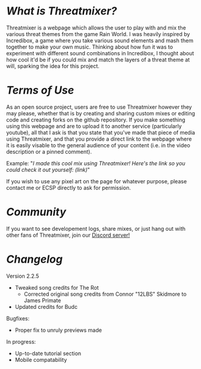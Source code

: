# *What is Threatmixer?*

Threatmixer is a webpage which allows the user to play with and mix the various threat themes from the game Rain World. I was heavily inspired by Incredibox, a game where you take various sound elements and mash them together to make your own music. Thinking about how fun it was to experiment with different sound combinations in Incredibox, I thought about how cool it'd be if you could mix and match the layers of a threat theme at will, sparking the idea for this project.

# *Terms of Use*

As an open source project, users are free to use Threatmixer however they may please, whether that is by creating and sharing custom mixes or editing code and creating forks on the github repository. If you make something using this webpage and are to upload it to another service (particularly youtube), all that I ask is that you state that you've made that piece of media using Threatmixer, and that you provide a direct link to the webpage where it is easily visable to the general audience of your content (i.e. in the video description or a pinned comment). 

Example:
"*I made this cool mix using Threatmixer! Here's the link so you could check it out yourself:*
*(link)*"

If you wish to use any pixel art on the page for whatever purpose, please contact me or ECSP directly to ask for permission.

# *Community*

If you want to see developement logs, share mixes, or just hang out with other fans of Threatmixer, join our [Discord server!](https://discord.gg/BCU2UbMRBc)

# *Changelog*

Version 2.2.5

- Tweaked song credits for The Rot
    - Corrected original song credits from Connor "12LBS" Skidmore to James Primate
- Updated credits for Budc

Bugfixes:
- Proper fix to unruly previews made

In progress:
- Up-to-date tutorial section
- Mobile compatability
